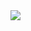 <img align="center" src="https://user-images.githubusercontent.com/80801050/131340786-7e37dd91-dbc1-4d61-a997-09fb22dd5300.gif">
  
  

